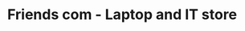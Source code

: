 ---
title: "Friends com - Laptop and IT store"
url: /karachi/friends-com-laptop-and-it-store/
shop: computer
---